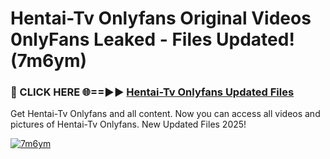 # Hentai-Tv Onlyfans Original Videos 0nlyFans Leaked - Files Updated! (7m6ym)

<h3>🔴 CLICK HERE 🌐==►► <a href="https://tinyurl.com/2m67pmp6" rel="nofollow">Hentai-Tv Onlyfans Updated Files</a></h3>

Get Hentai-Tv Onlyfans and all content. Now you can access all videos and pictures of Hentai-Tv Onlyfans. New Updated Files 2025!

[![7m6ym](https://i.imgur.com/H4QAA4z.gif)](https://tinyurl.com/2m67pmp6)